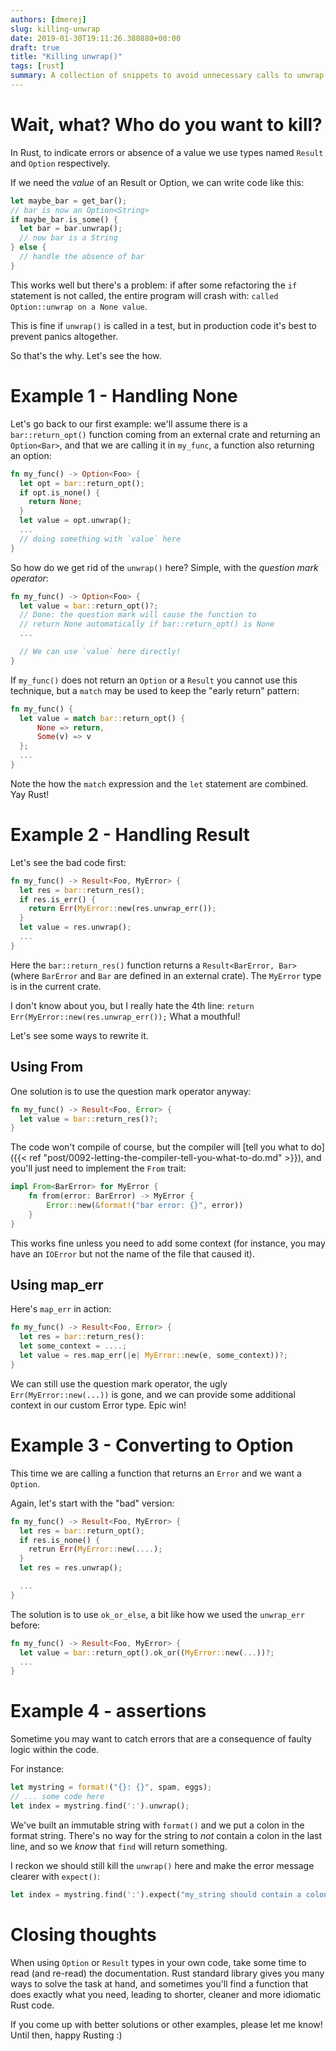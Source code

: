 ```yaml
---
authors: [dmerej]
slug: killing-unwrap
date: 2019-01-30T19:11:26.380880+00:00
draft: true
title: "Killing unwrap()"
tags: [rust]
summary: A collection of snippets to avoid unnecessary calls to unwrap() in Rust
---
```


# Wait, what? Who do you want to kill?

In Rust, to indicate errors or absence of a value we use types named `Result` and `Option` respectively.

If we need the *value* of an Result or Option, we can write code like this:

```rust
let maybe_bar = get_bar();
// bar is now an Option<String>
if maybe_bar.is_some() {
  let bar = bar.unwrap();
  // now bar is a String
} else {
  // handle the absence of bar
}
```

This works well but there's a problem: if after some refactoring the `if` statement is not called, the entire program will crash with: `called Option::unwrap on a None value`.

This is fine if `unwrap()` is called in a test, but in production code it's best to prevent panics altogether.

So that's the why. Let's see the how.

# Example 1 - Handling None

Let's go back to our first example: we'll assume there is a `bar::return_opt()` function coming from an external crate and returning an `Option<Bar>`, and that we are calling it in `my_func`, a function also returning an option:

```rust
fn my_func() -> Option<Foo> {
  let opt = bar::return_opt();
  if opt.is_none() {
    return None;
  }
  let value = opt.unwrap();
  ...
  // doing something with `value` here
}
```

So how do we get rid of the `unwrap()` here? Simple, with the *question mark operator*:

```rust
fn my_func() -> Option<Foo> {
  let value = bar::return_opt()?;
  // Done: the question mark will cause the function to
  // return None automatically if bar::return_opt() is None
  ...

  // We can use `value` here directly!
}
```

If `my_func()` does not return an `Option` or a `Result` you cannot
use this technique, but a `match` may be used to keep the "early return"
pattern:

```rust
fn my_func() {
  let value = match bar::return_opt() {
      None => return,
      Some(v) => v
  };
  ...
}
```

Note the how the `match` expression and the `let` statement are combined. Yay Rust!


# Example 2 - Handling Result

Let's see the bad code first:

```rust
fn my_func() -> Result<Foo, MyError> {
  let res = bar::return_res();
  if res.is_err() {
    return Err(MyError::new(res.unwrap_err());
  }
  let value = res.unwrap();
  ...
}
```

Here the `bar::return_res()` function returns a `Result<BarError, Bar>` (where
`BarError` and `Bar` are defined in an external crate). The `MyError` type is in the current crate.

I don't know about you, but I really hate the 4th line: `return Err(MyError::new(res.unwrap_err());` What a mouthful!

Let's see some ways to rewrite it.

## Using From

One solution is to use the question mark operator anyway:

```rust
fn my_func() -> Result<Foo, Error> {
  let value = bar::return_res()?;
}
```

The code won't compile of course, but the compiler will [tell you what to do]({{< ref "post/0092-letting-the-compiler-tell-you-what-to-do.md" >}}),
and you'll just need to implement the `From` trait:

```rust
impl From<BarError> for MyError {
    fn from(error: BarError) -> MyError {
        Error::new(&format!("bar error: {}", error))
    }
}
```

This works fine unless you need to add some context (for instance, you may have an `IOError` but not the name of the file that caused it).

## Using map_err

Here's `map_err` in action:

```rust
fn my_func() -> Result<Foo, Error> {
  let res = bar::return_res():
  let some_context = ....;
  let value = res.map_err(|e| MyError::new(e, some_context))?;
}
```

We can still use the question mark operator, the ugly `Err(MyError::new(...))`
is gone, and we can provide some additional context in our custom Error type. Epic win!

# Example 3 - Converting to Option

This time we are calling a function that returns an `Error` and we want a `Option`.

Again, let's start with the "bad" version:

```rust
fn my_func() -> Result<Foo, MyError> {
  let res = bar::return_opt();
  if res.is_none() {
    retrun Err(MyError::new(....);
  }
  let res = res.unwrap();

  ...
}
```

The solution is to use `ok_or_else`, a bit like how we used the `unwrap_err` before:

```rust
fn my_func() -> Result<Foo, MyError> {
  let value = bar::return_opt().ok_or((MyError::new(...))?;
  ...
}
```

# Example 4 - assertions

Sometime you may want to catch errors that are a consequence of faulty logic within the code.

For instance:

```rust
let mystring = format!("{}: {}", spam, eggs);
// ... some code here
let index = mystring.find(':').unwrap();
```

We've built an immutable string with `format()` and we put a colon in the format string. There's no way for the string to *not* contain a colon in the last line, and so we *know* that `find` will return something.

I reckon we should still kill the `unwrap()` here and make the error message clearer with `expect()`:

```rust
let index = mystring.find(':').expect("my_string should contain a colon");
```



# Closing thoughts

When using `Option` or `Result` types in your own code, take some time to read
(and re-read) the documentation. Rust standard library gives you many ways to
solve the task at hand, and sometimes you'll find a function that does exactly
what you need, leading to shorter, cleaner and more idiomatic Rust code.

If you come up with better solutions or other examples, please let me know!
Until then, happy Rusting :)


[^1]: Yes, I'm using TDD, but this post is not about testing. Feel free to read [my other articles](/tags/testing) on the subject, though :).
